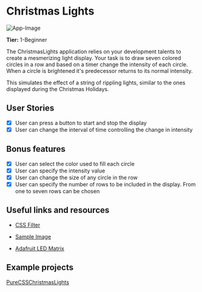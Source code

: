 # Christmas Lights


![App-Image](https://github.com/SeanValdivia/react-christmas-lights/blob/master/src/images/ChristmasLights.png)

**Tier:** 1-Beginner

The ChristmasLights application relies on your development talents to create
a mesmerizing light display. Your task is to draw seven colored circles
in a row and based on a timer change the intensity of each circle. When
a circle is brightened it's predecessor returns to its normal intensity.

This simulates the effect of a string of rippling lights, similar to the ones
displayed during the Christmas Holidays.

## User Stories

-   [x] User can press a button to start and stop the display
-   [x] User can change the interval of time controlling the change in intensity

## Bonus features

-   [x] User can select the color used to fill each circle
-   [x] User can specify the intensity value
-   [x] User can change the size of any circle in the row
-   [x] User can specify the number of rows to be included in the display. From
        one to seven rows can be chosen

## Useful links and resources

-   [CSS Filter](https://vanseodesign.com/css/filters-to-adjust-brightness-contrast-opacity-and-inversion/)

-   [Sample Image](https://previews.123rf.com/images/whiterabbit/whiterabbit1003/whiterabbit100300020/6582600-seven-color-balls-red-orange-yellow-green-cyan-blue-and-magenta-in-a-row-on-a-white-background.jpg)
-   [Adafruit LED Matrix](https://cdn-shop.adafruit.com/970x728/1487-02.jpg)

## Example projects

[PureCSSChristmasLights](https://codepen.io/tobyj/pen/QjvEex)
